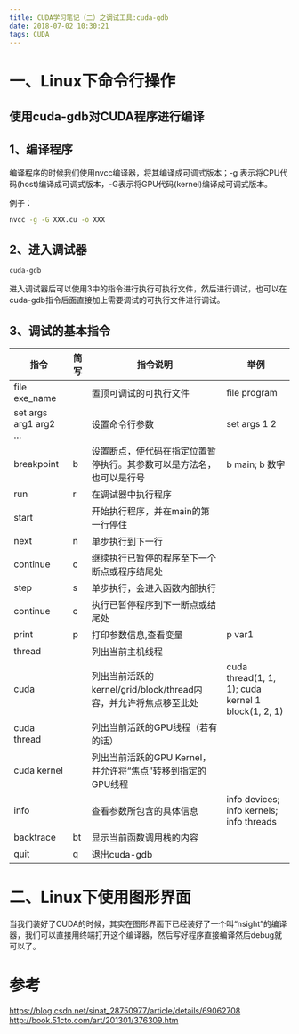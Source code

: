 ```yaml
---
title: CUDA学习笔记（二）之调试工具:cuda-gdb
date: 2018-07-02 10:30:21
tags: CUDA
---
```


# 一、Linux下命令行操作

## 使用cuda-gdb对CUDA程序进行编译
<!--more-->
## 1、编译程序

编译程序的时候我们使用nvcc编译器，将其编译成可调式版本；-g 表示将CPU代码(host)编译成可调式版本，-G表示将GPU代码(kernel)编译成可调式版本。

例子：
```bash
nvcc -g -G XXX.cu -o XXX
```

## 2、进入调试器

```bash
cuda-gdb
```
进入调试器后可以使用3中的指令进行执行可执行文件，然后进行调试，也可以在cuda-gdb指令后面直接加上需要调试的可执行文件进行调试。

## 3、调试的基本指令


指令|简写|指令说明|举例|
---|---|---|---
file exe_name| |置顶可调试的可执行文件|file program
set args arg1 arg2 …| |设置命令行参数|set args 1 2
breakpoint|b|设置断点，使代码在指定位置暂停执行。其参数可以是方法名，也可以是行号|b main; b 数字
run|r	|在调试器中执行程序	|
start|		|开始执行程序，并在main的第一行停住|	
next|	n	|单步执行到下一行	|
continue|c|继续执行已暂停的程序至下一个断点或程序结尾处|
step|	s	|单步执行，会进入函数内部执行	|
continue|	c	|执行已暂停程序到下一断点或结尾处	|
print|	p	|打印参数信息,查看变量	|p var1
thread|		|列出当前主机线程	|
cuda|		|列出当前活跃的kernel/grid/block/thread内容，并允许将焦点移至此处	|cuda thread(1, 1, 1); cuda kernel 1 block(1, 2, 1)
cuda thread||列出当前活跃的GPU线程（若有的话）|
cuda kernel||列出当前活跃的GPU Kernel，并允许将“焦点”转移到指定的GPU线程|
info|		|查看参数所包含的具体信息|	info devices; info kernels; info threads
backtrace|	bt	|显示当前函数调用栈的内容|
quit|q|退出cuda-gdb|

# 二、Linux下使用图形界面

当我们装好了CUDA的时候，其实在图形界面下已经装好了一个叫“nsight”的编译器，我们可以直接用终端打开这个编译器，然后写好程序直接编译然后debug就可以了。



# 参考
https://blog.csdn.net/sinat_28750977/article/details/69062708
http://book.51cto.com/art/201301/376309.htm

